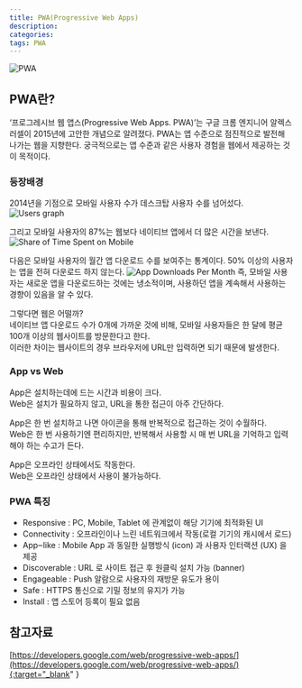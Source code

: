 ```yaml
---
title: PWA(Progressive Web Apps)
description: 
categories: 
tags: PWA
---
```


![PWA](https://img1.daumcdn.net/thumb/R1280x0/?scode=mtistory2&fname=https%3A%2F%2Fblog.kakaocdn.net%2Fdn%2Fbafq0a%2FbtqVK7Db5Dl%2FxhmywYo3QzyqKwpGPk7NB0%2Fimg.png)

## PWA란?

‘프로그레시브 웹 앱스(Progressive Web Apps. PWA)’는 구글 크롬 엔지니어 알렉스 러셀이 2015년에 고안한 개념으로 알려졌다. PWA는 앱 수준으로 점진적으로 발전해 나가는 웹을 지향한다. 궁극적으로는 앱 수준과 같은 사용자 경험을 웹에서 제공하는 것이 목적이다.

### 등장배경

2014년을 기점으로 모바일 사용자 수가 데스크탑 사용자 수를 넘어섰다.
![Users graph](https://altenull.github.io/images/pwa/number%20of%20users(desktop%20vs%20mobile).png)

그리고 모바일 사용자의 87%는 웹보다 네이티브 앱에서 더 많은 시간을 보낸다.
![Share of Time Spent on Mobile](https://altenull.github.io/images/pwa/time%20spent%20on%20mobile%20app%20vs%20web.png)

다음은 모바일 사용자의 월간 앱 다운로드 수를 보여주는 통계이다. 50% 이상의 사용자는 앱을 전혀 다운로드 하지 않는다.
![App Downloads Per Month](https://altenull.github.io/images/pwa/number%20of%20app%20downloads%20per%20month.png)
즉, 모바일 사용자는 새로운 앱을 다운로드하는 것에는 냉소적이며, 사용하던 앱을 계속해서 사용하는 경향이 있음을 알 수 있다.<br>

그렇다면 웹은 어떨까?<br>
네이티브 앱 다운로드 수가 0개에 가까운 것에 비해, 모바일 사용자들은 한 달에 평균 100개 이상의 웹사이트를 방문한다고 한다.<br>
이러한 차이는 웹사이트의 경우 브라우저에 URL만 입력하면 되기 때문에 발생한다.

### App vs Web

App은 설치하는데에 드는 시간과 비용이 크다.<br>
Web은 설치가 필요하지 않고, URL을 통한 접근이 아주 간단하다.<br>

App은 한 번 설치하고 나면 아이콘을 통해 반복적으로 접근하는 것이 수월하다.<br>
Web은 한 번 사용하기엔 편리하지만, 반복해서 사용할 시 매 번 URL을 기억하고 입력해야 하는 수고가 든다.<br>

App은 오프라인 상태에서도 작동한다.<br>
Web은 오프라인 상태에서 사용이 불가능하다.<br>

### PWA 특징

* Responsive : PC, Mobile, Tablet 에 관계없이 해당 기기에 최적화된 UI
* Connectivity : 오프라인이나 느린 네트워크에서 작동(로컬 기기의 캐시에서 로드)
* App‒like : Mobile App 과 동일한 실행방식 (icon) 과 사용자 인터랙션 (UX) 을 제공
* Discoverable : URL 로 사이트 접근 후 원클릭 설치 가능 (banner)
* Engageable : Push 알람으로 사용자의 재방문 유도가 용이
* Safe : HTTPS 통신으로 기밀 정보의 유지가 가능
* Install : 앱 스토어 등록이 필요 없음

## 참고자료

[https://developers.google.com/web/progressive-web-apps/](https://developers.google.com/web/progressive-web-apps/){:target="_blank" }